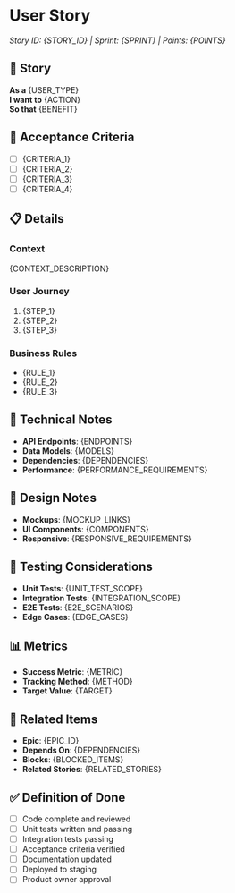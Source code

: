 # User Story

*Story ID: {STORY_ID} | Sprint: {SPRINT} | Points: {POINTS}*

## 📝 Story

**As a** {USER_TYPE}  
**I want to** {ACTION}  
**So that** {BENEFIT}

## 🎯 Acceptance Criteria

- [ ] {CRITERIA_1}
- [ ] {CRITERIA_2}
- [ ] {CRITERIA_3}
- [ ] {CRITERIA_4}

## 📋 Details

### Context

{CONTEXT_DESCRIPTION}

### User Journey

1. {STEP_1}
2. {STEP_2}
3. {STEP_3}

### Business Rules

- {RULE_1}
- {RULE_2}
- {RULE_3}

## 🔧 Technical Notes

- **API Endpoints**: {ENDPOINTS}
- **Data Models**: {MODELS}
- **Dependencies**: {DEPENDENCIES}
- **Performance**: {PERFORMANCE_REQUIREMENTS}

## 🎨 Design Notes

- **Mockups**: {MOCKUP_LINKS}
- **UI Components**: {COMPONENTS}
- **Responsive**: {RESPONSIVE_REQUIREMENTS}

## 🧪 Testing Considerations

- **Unit Tests**: {UNIT_TEST_SCOPE}
- **Integration Tests**: {INTEGRATION_SCOPE}
- **E2E Tests**: {E2E_SCENARIOS}
- **Edge Cases**: {EDGE_CASES}

## 📊 Metrics

- **Success Metric**: {METRIC}
- **Tracking Method**: {METHOD}
- **Target Value**: {TARGET}

## 🔗 Related Items

- **Epic**: {EPIC_ID}
- **Depends On**: {DEPENDENCIES}
- **Blocks**: {BLOCKED_ITEMS}
- **Related Stories**: {RELATED_STORIES}

## ✅ Definition of Done

- [ ] Code complete and reviewed
- [ ] Unit tests written and passing
- [ ] Integration tests passing
- [ ] Acceptance criteria verified
- [ ] Documentation updated
- [ ] Deployed to staging
- [ ] Product owner approval
